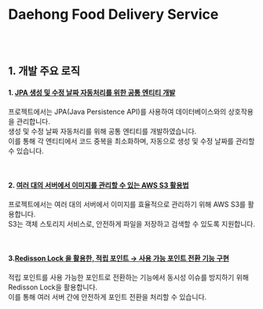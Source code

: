 # Daehong Food Delivery Service

<br>
<br>

## 1. 개발 주요 로직

#### 1. [JPA 생성 및 수정 날짜 자동처리를 위한 공통 엔티티 개발](https://development-my-link.tistory.com/entry/%EA%B0%9C%EB%B0%9C-%ED%9A%8C%EA%B3%A0%EB%A1%9D-JPA%EB%A5%BC-%ED%99%9C%EC%9A%A9%ED%95%9C-%EC%83%9D%EC%84%B1-%EB%B0%8F-%EC%88%98%EC%A0%95-%EB%82%A0%EC%A7%9C-%EC%9E%90%EB%8F%99-%EC%B2%98%EB%A6%AC%EB%A5%BC-%EC%9C%84%ED%95%9C-%EA%B3%B5%ED%86%B5-Entity-%EA%B0%9C%EB%B0%9C)
프로젝트에서는 JPA(Java Persistence API)를 사용하여 데이터베이스와의 상호작용을 관리합니다.
<br>
생성 및 수정 날짜 자동처리를 위해 공통 엔티티를 개발하였습니다.
<br>
이를 통해 각 엔티티에서 코드 중복을 최소화하며, 자동으로 생성 및 수정 날짜를 관리할 수 있습니다.

<br>

#### 2. [여러 대의 서버에서 이미지를 관리할 수 있는 AWS S3 활용법](https://development-my-link.tistory.com/entry/%EA%B0%9C%EB%B0%9C-%ED%9A%8C%EA%B3%A0%EB%A1%9D-%EC%97%AC%EB%9F%AC-%EB%8C%80%EC%9D%98-%EC%84%9C%EB%B2%84%EB%A5%BC-%EC%9C%84%ED%95%9C-AWS-S3-%ED%99%9C%EC%9A%A9-%EC%9D%B4%EB%AF%B8%EC%A7%80-%EA%B4%80%EB%A6%AC)
프로젝트에서는 여러 대의 서버에서 이미지를 효율적으로 관리하기 위해 AWS S3를 활용합니다.
<br>
S3는 객체 스토리지 서비스로, 안전하게 파일을 저장하고 검색할 수 있도록 지원합니다.

<br>

#### 3.[Redisson Lock 을 활용한, 적립 포인트 → 사용 가능 포인트 전환 기능 구현](https://development-my-link.tistory.com/entry/%EA%B0%9C%EB%B0%9C-%ED%9A%8C%EA%B3%A0%EB%A1%9D-Redisson-Lock-%EC%9D%84-%ED%99%9C%EC%9A%A9%ED%95%9C-%EC%A0%81%EB%A6%BD-%ED%8F%AC%EC%9D%B8%ED%8A%B8-%E2%86%92-%EC%82%AC%EC%9A%A9-%EA%B0%80%EB%8A%A5-%ED%8F%AC%EC%9D%B8%ED%8A%B8-%EC%A0%84%ED%99%98-%EA%B8%B0%EB%8A%A5-%EA%B5%AC%ED%98%84)
적립 포인트를 사용 가능한 포인트로 전환하는 기능에서 동시성 이슈를 방지하기 위해 Redisson Lock을 활용합니다.
<br>
이를 통해 여러 서버 간에 안전하게 포인트 전환을 처리할 수 있습니다.

